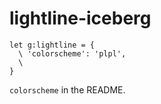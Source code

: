 # lightline-iceberg


```viml
let g:lightline = {
  \ 'colorscheme': 'plpl',
  \
}
```

`colorscheme` in the README.
